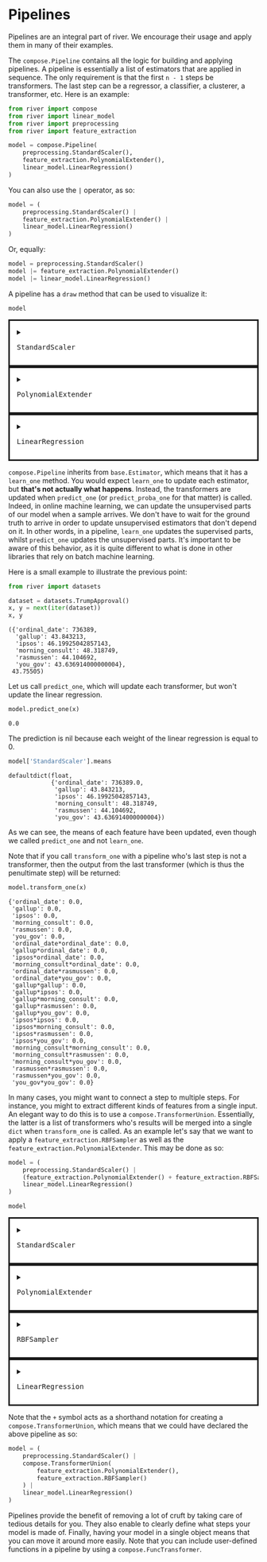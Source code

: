 # Pipelines

Pipelines are an integral part of river. We encourage their usage and apply them in many of their examples.

The `compose.Pipeline` contains all the logic for building and applying pipelines. A pipeline is essentially a list of estimators that are applied in sequence. The only requirement is that the first `n - 1` steps be transformers. The last step can be a regressor, a classifier, a clusterer, a transformer, etc. Here is an example:


```python
from river import compose
from river import linear_model
from river import preprocessing
from river import feature_extraction

model = compose.Pipeline(
    preprocessing.StandardScaler(),
    feature_extraction.PolynomialExtender(),
    linear_model.LinearRegression()
)
```

You can also use the `|` operator, as so:


```python
model = (
    preprocessing.StandardScaler() |
    feature_extraction.PolynomialExtender() |
    linear_model.LinearRegression()
)
```

Or, equally:


```python
model = preprocessing.StandardScaler() 
model |= feature_extraction.PolynomialExtender()
model |= linear_model.LinearRegression()
```

A pipeline has a `draw` method that can be used to visualize it:


```python
model
```




<div><div class="component pipeline"><details class="component estimator"><summary><pre class="estimator-name">StandardScaler</pre></summary><code class="estimator-params">
{'counts': Counter(),
 'means': defaultdict(&lt;class 'float'&gt;, {}),
 'vars': defaultdict(&lt;class 'float'&gt;, {}),
 'with_std': True}

</code></details><details class="component estimator"><summary><pre class="estimator-name">PolynomialExtender</pre></summary><code class="estimator-params">
{'bias_name': 'bias',
 'degree': 2,
 'include_bias': False,
 'interaction_only': False}

</code></details><details class="component estimator"><summary><pre class="estimator-name">LinearRegression</pre></summary><code class="estimator-params">
{'_weights': {},
 '_y_name': None,
 'clip_gradient': 1000000000000.0,
 'initializer': Zeros (),
 'intercept': 0.0,
 'intercept_init': 0.0,
 'intercept_lr': Constant({'learning_rate': 0.01}),
 'l2': 0.0,
 'loss': Squared({}),
 'optimizer': SGD({'lr': Constant({'learning_rate': 0.01}), 'n_iterations': 0})}

</code></details></div><style scoped>
.estimator {
    padding: 1em;
    border-style: solid;
    background: white;
}

.pipeline {
    display: flex;
    flex-direction: column;
    align-items: center;
    background: linear-gradient(#000, #000) no-repeat center / 3px 100%;
}

.union {
    display: flex;
    flex-direction: row;
    align-items: center;
    justify-content: center;
    padding: 1em;
    border-style: solid;
    background: white
}

.wrapper {
    display: flex;
    flex-direction: column;
    align-items: center;
    justify-content: center;
    padding: 1em;
    border-style: solid;
    background: white;
}

.wrapper > .estimator {
    margin-top: 1em;
}

/* Vertical spacing between steps */

.component + .component {
    margin-top: 2em;
}

.union > .estimator {
    margin-top: 0;
}

.union > .pipeline {
    margin-top: 0;
}

/* Spacing within a union of estimators */

.union > .component + .component {
    margin-left: 1em;
}

/* Typography */

.estimator-params {
    display: block;
    white-space: pre-wrap;
    font-size: 120%;
    margin-bottom: -1em;
}

.estimator > code,
.wrapper > details > code {
    background-color: white !important;
}

.estimator-name {
    display: inline;
    margin: 0;
    font-size: 130%;
}

/* Toggle */

summary {
    display: flex;
    align-items:center;
    cursor: pointer;
}

summary > div {
    width: 100%;
}
</style></div>



`compose.Pipeline` inherits from `base.Estimator`, which means that it has a `learn_one` method. You would expect `learn_one` to update each estimator, but **that's not actually what happens**. Instead, the transformers are updated when `predict_one` (or `predict_proba_one` for that matter) is called. Indeed, in online machine learning, we can update the unsupervised parts of our model when a sample arrives. We don't have to wait for the ground truth to arrive in order to update unsupervised estimators that don't depend on it. In other words, in a pipeline, `learn_one` updates the supervised parts, whilst `predict_one` updates the unsupervised parts. It's important to be aware of this behavior, as it is quite different to what is done in other libraries that rely on batch machine learning.

Here is a small example to illustrate the previous point:


```python
from river import datasets

dataset = datasets.TrumpApproval()
x, y = next(iter(dataset))
x, y
```




    ({'ordinal_date': 736389,
      'gallup': 43.843213,
      'ipsos': 46.19925042857143,
      'morning_consult': 48.318749,
      'rasmussen': 44.104692,
      'you_gov': 43.636914000000004},
     43.75505)



Let us call `predict_one`, which will update each transformer, but won't update the linear regression.


```python
model.predict_one(x)
```




    0.0



The prediction is nil because each weight of the linear regression is equal to 0.


```python
model['StandardScaler'].means
```




    defaultdict(float,
                {'ordinal_date': 736389.0,
                 'gallup': 43.843213,
                 'ipsos': 46.19925042857143,
                 'morning_consult': 48.318749,
                 'rasmussen': 44.104692,
                 'you_gov': 43.636914000000004})



As we can see, the means of each feature have been updated, even though we called `predict_one` and not `learn_one`.

Note that if you call `transform_one` with a pipeline who's last step is not a transformer, then the output from the last transformer (which is thus the penultimate step) will be returned:


```python
model.transform_one(x)
```




    {'ordinal_date': 0.0,
     'gallup': 0.0,
     'ipsos': 0.0,
     'morning_consult': 0.0,
     'rasmussen': 0.0,
     'you_gov': 0.0,
     'ordinal_date*ordinal_date': 0.0,
     'gallup*ordinal_date': 0.0,
     'ipsos*ordinal_date': 0.0,
     'morning_consult*ordinal_date': 0.0,
     'ordinal_date*rasmussen': 0.0,
     'ordinal_date*you_gov': 0.0,
     'gallup*gallup': 0.0,
     'gallup*ipsos': 0.0,
     'gallup*morning_consult': 0.0,
     'gallup*rasmussen': 0.0,
     'gallup*you_gov': 0.0,
     'ipsos*ipsos': 0.0,
     'ipsos*morning_consult': 0.0,
     'ipsos*rasmussen': 0.0,
     'ipsos*you_gov': 0.0,
     'morning_consult*morning_consult': 0.0,
     'morning_consult*rasmussen': 0.0,
     'morning_consult*you_gov': 0.0,
     'rasmussen*rasmussen': 0.0,
     'rasmussen*you_gov': 0.0,
     'you_gov*you_gov': 0.0}



In many cases, you might want to connect a step to multiple steps. For instance, you might to extract different kinds of features from a single input. An elegant way to do this is to use a `compose.TransformerUnion`. Essentially, the latter is a list of transformers who's results will be merged into a single `dict` when `transform_one` is called. As an example let's say that we want to apply a `feature_extraction.RBFSampler` as well as the `feature_extraction.PolynomialExtender`. This may be done as so:


```python
model = (
    preprocessing.StandardScaler() |
    (feature_extraction.PolynomialExtender() + feature_extraction.RBFSampler()) |
    linear_model.LinearRegression()
)

model
```




<div><div class="component pipeline"><details class="component estimator"><summary><pre class="estimator-name">StandardScaler</pre></summary><code class="estimator-params">
{'counts': Counter(),
 'means': defaultdict(&lt;class 'float'&gt;, {}),
 'vars': defaultdict(&lt;class 'float'&gt;, {}),
 'with_std': True}

</code></details><div class="component union"><details class="component estimator"><summary><pre class="estimator-name">PolynomialExtender</pre></summary><code class="estimator-params">
{'bias_name': 'bias',
 'degree': 2,
 'include_bias': False,
 'interaction_only': False}

</code></details><details class="component estimator"><summary><pre class="estimator-name">RBFSampler</pre></summary><code class="estimator-params">
{'gamma': 1.0,
 'n_components': 100,
 'offsets': [3.3510532411100926,
             1.190142184105075,
             4.758468173807059,
             2.102487972776319,
             1.480660275522741,
             5.366729269710237,
             5.070416334382951,
             1.277733738266996,
             2.207119719491707,
             2.1426794957848565,
             1.8225710193657765,
             0.053985537083313495,
             2.6438259461961584,
             0.8971767883543308,
             3.471297218403341,
             2.6459033776328047,
             1.9757793978738034,
             5.087466036691654,
             3.518448810009812,
             5.758687368535289,
             4.79849237290909,
             5.743603500595328,
             3.8577593701336594,
             2.992220690658145,
             4.6122186296260645,
             2.1072783802275836,
             3.2587620363834997,
             4.18188290647669,
             3.789865875963889,
             1.3166941816528979,
             2.1496598890995253,
             0.5514213256928427,
             6.133866289278633,
             5.464360858865711,
             4.291124096688779,
             5.030631537283815,
             0.9257361562479935,
             6.114310134092216,
             2.5412321682182526,
             4.822019847592126,
             0.49289853038336945,
             5.662322515846727,
             1.1066734350932208,
             2.7859787189161023,
             1.0923831484478823,
             3.862364264034545,
             4.57817015349273,
             4.879251535793154,
             3.2389588917501846,
             0.8671594208818371,
             0.3928381887147743,
             0.8367553042176593,
             5.487324628228967,
             1.754506781747617,
             1.4467895315220585,
             4.95057422570524,
             1.515646570633651,
             0.7141957541762096,
             2.6802165231715596,
             3.1143643491751765,
             3.2887707754133637,
             4.698780590052855,
             2.628523813897675,
             3.051845846553334,
             0.7137935763683448,
             0.8668790249131346,
             4.55066107913964,
             5.448264849218835,
             0.6859224016931418,
             3.7014814797697153,
             1.4690127755832323,
             4.680232230781756,
             2.1073009522234694,
             3.8794879419289177,
             0.9006462860416513,
             2.682015494386968,
             2.52991503710204,
             2.2535812651434344,
             5.407510051438392,
             2.8275014865565486,
             0.5645870178898392,
             5.242344945410286,
             1.609719168544174,
             4.340295048969955,
             2.927344299721854,
             2.1090856426673503,
             2.698017694795121,
             5.749312469665515,
             3.6999265064358733,
             3.280883125056919,
             5.481053451883993,
             1.77331580361824,
             0.0858416295646753,
             5.316833856722039,
             1.8426572018482168,
             5.347342560277715,
             5.1189679745176475,
             1.2592524362712572,
             3.637660524181257,
             2.393108047753942],
 'rng': &lt;random.Random object at 0x7ff61a344210&gt;,
 'seed': None,
 'weights': defaultdict(&lt;bound method RBFSampler._random_weights of RBFSampler (
  gamma=1.
  n_components=100
  seed=None
)&gt;, {})}

</code></details></div><details class="component estimator"><summary><pre class="estimator-name">LinearRegression</pre></summary><code class="estimator-params">
{'_weights': {},
 '_y_name': None,
 'clip_gradient': 1000000000000.0,
 'initializer': Zeros (),
 'intercept': 0.0,
 'intercept_init': 0.0,
 'intercept_lr': Constant({'learning_rate': 0.01}),
 'l2': 0.0,
 'loss': Squared({}),
 'optimizer': SGD({'lr': Constant({'learning_rate': 0.01}), 'n_iterations': 0})}

</code></details></div><style scoped>
.estimator {
    padding: 1em;
    border-style: solid;
    background: white;
}

.pipeline {
    display: flex;
    flex-direction: column;
    align-items: center;
    background: linear-gradient(#000, #000) no-repeat center / 3px 100%;
}

.union {
    display: flex;
    flex-direction: row;
    align-items: center;
    justify-content: center;
    padding: 1em;
    border-style: solid;
    background: white
}

.wrapper {
    display: flex;
    flex-direction: column;
    align-items: center;
    justify-content: center;
    padding: 1em;
    border-style: solid;
    background: white;
}

.wrapper > .estimator {
    margin-top: 1em;
}

/* Vertical spacing between steps */

.component + .component {
    margin-top: 2em;
}

.union > .estimator {
    margin-top: 0;
}

.union > .pipeline {
    margin-top: 0;
}

/* Spacing within a union of estimators */

.union > .component + .component {
    margin-left: 1em;
}

/* Typography */

.estimator-params {
    display: block;
    white-space: pre-wrap;
    font-size: 120%;
    margin-bottom: -1em;
}

.estimator > code,
.wrapper > details > code {
    background-color: white !important;
}

.estimator-name {
    display: inline;
    margin: 0;
    font-size: 130%;
}

/* Toggle */

summary {
    display: flex;
    align-items:center;
    cursor: pointer;
}

summary > div {
    width: 100%;
}
</style></div>



Note that the `+` symbol acts as a shorthand notation for creating a `compose.TransformerUnion`, which means that we could have declared the above pipeline as so:


```python
model = (
    preprocessing.StandardScaler() |
    compose.TransformerUnion(
        feature_extraction.PolynomialExtender(),
        feature_extraction.RBFSampler()
    ) |
    linear_model.LinearRegression()
)
```

Pipelines provide the benefit of removing a lot of cruft by taking care of tedious details for you. They also enable to clearly define what steps your model is made of. Finally, having your model in a single object means that you can move it around more easily. Note that you can include user-defined functions in a pipeline by using a `compose.FuncTransformer`.
